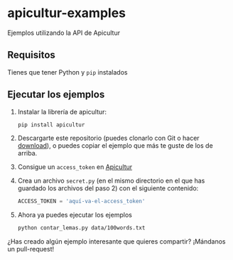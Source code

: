 # apicultur-examples
Ejemplos utilizando la API de Apicultur

## Requisitos
Tienes que tener Python y `pip` instalados

## Ejecutar los ejemplos
 1. Instalar la librería de apicultur:

    ```python
    pip install apicultur
    ```
    
 2. Descargarte este repositorio (puedes clonarlo con Git o hacer [download](https://github.com/Lingwars/apicultur-examples/archive/master.zip)), o puedes copiar el ejemplo que más te guste de los de arriba.

 3. Consigue un `access_token` en [Apicultur](https://store.apicultur.com)

 4. Crea un archivo `secret.py` (en el mismo directorio en el que has guardado los archivos del paso 2) con el siguiente contenido:

    ```python
    ACCESS_TOKEN = 'aquí-va-el-access_token'
    ```
    
 5. Ahora ya puedes ejecutar los ejemplos
 
    ```bash
    python contar_lemas.py data/100words.txt
    ```

¿Has creado algún ejemplo interesante que quieres compartir? ¡Mándanos un pull-request!

